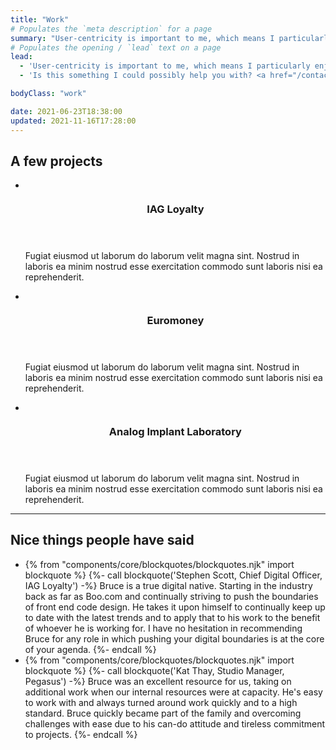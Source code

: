 ```yaml
---
title: "Work"
# Populates the `meta description` for a page
summary: "User-centricity is important to me, which means I particularly enjoy building web interfaces that are usable, accessible, performant, resilient and as future-friendly as possible."
# Populates the opening / `lead` text on a page
lead:
  - 'User-centricity is important to me, which means I particularly enjoy building web interfaces that are usable, accessible, performant, resilient and as future-friendly as possible.'
  - 'Is this something I could possibly help you with? <a href="/contact">Get in touch</a>.'

bodyClass: "work"

date: 2021-06-23T18:38:00
updated: 2021-11-16T17:28:00
---
```


<section aria-labelledby="portfolio" class="[ portfolio ]">

  <h2 id="portfolio">A few projects</h2>

  <ul role="list" class="[ auto-grid ] [ no-list ]">
    <li>
      <article class="[ card card--stacked ] [ flow ]">
        <div class="[ card__visual ]">
          <img src="https://source.unsplash.com/1600x900/?nature,water" alt="">
        </div>
        <div class="[ card__content ] [ flow ]">
          <header class="[ card__header ]">
            <h3 class="[ card__title ]">IAG Loyalty</h3>
          </header>
          <div class="[ card__body ]">
            <p>Fugiat eiusmod ut laborum do laborum velit magna sint. Nostrud in laboris ea minim nostrud esse exercitation commodo sunt laboris nisi ea reprehenderit.</p>
          </div>
        </div>
      </article>
    </li>
    <li>
      <article class="[ card card--stacked ] [ flow ]">
        <div class="[ card__visual ]">
          <img src="https://source.unsplash.com/1600x900/?nature,mountain" alt="">
        </div>
        <div class="[ card__content ] [ flow ]">
          <header class="[ card__header ]">
            <h3 class="[ card__title ]">Euromoney</h3>
          </header>
          <div class="[ card__body ]">
            <p>Fugiat eiusmod ut laborum do laborum velit magna sint. Nostrud in laboris ea minim nostrud esse exercitation commodo sunt laboris nisi ea reprehenderit.</p>
          </div>
        </div>
      </article>
    </li>
    <li>
      <article class="[ card card--stacked ] [ flow ]">
        <div class="[ card__visual ]">
          <img src="https://source.unsplash.com/1600x900/?nature,tree" alt="">
        </div>
        <div class="[ card__content ] [ flow ]">
          <header class="[ card__header ]">
            <h3 class="[ card__title ]">Analog Implant Laboratory</h3>
          </header>
          <div class="[ card__body ]">
            <p>Fugiat eiusmod ut laborum do laborum velit magna sint. Nostrud in laboris ea minim nostrud esse exercitation commodo sunt laboris nisi ea reprehenderit.</p>
          </div>
        </div>
      </article>
    </li>
  </ul>
</section>

---

<section aria-labelledby="testimonials" class="[ testimonial ]">

  <h2 id="testimonials">Nice things people have said</h2>

  <ul role="list" class="[ auto-grid ] [ no-list ]">
    <li>
    {% from "components/core/blockquotes/blockquotes.njk" import blockquote %}
    {%- call blockquote('Stephen Scott, Chief Digital Officer, IAG Loyalty') -%}
      Bruce is a true digital native. Starting in the industry back as far as Boo.com and continually striving to push the boundaries of front end code design. He takes it upon himself to continually keep up to date with the latest trends and to apply that to his work to the benefit of whoever he is working for. I have no hesitation in recommending Bruce for any role in which pushing your digital boundaries is at the core of your agenda.
    {%- endcall %}
    </li>
    <li>
    {% from "components/core/blockquotes/blockquotes.njk" import blockquote %}
    {%- call blockquote('Kat Thay, Studio Manager, Pegasus') -%}
      Bruce was an excellent resource for us, taking on additional work when our internal resources were at capacity. He's easy to work with and always turned around work quickly and to a high standard. Bruce quickly became part of the family and overcoming challenges with ease due to his can-do attitude and tireless commitment to projects.
    {%- endcall %}
    </li>
  </ul>
</section>
